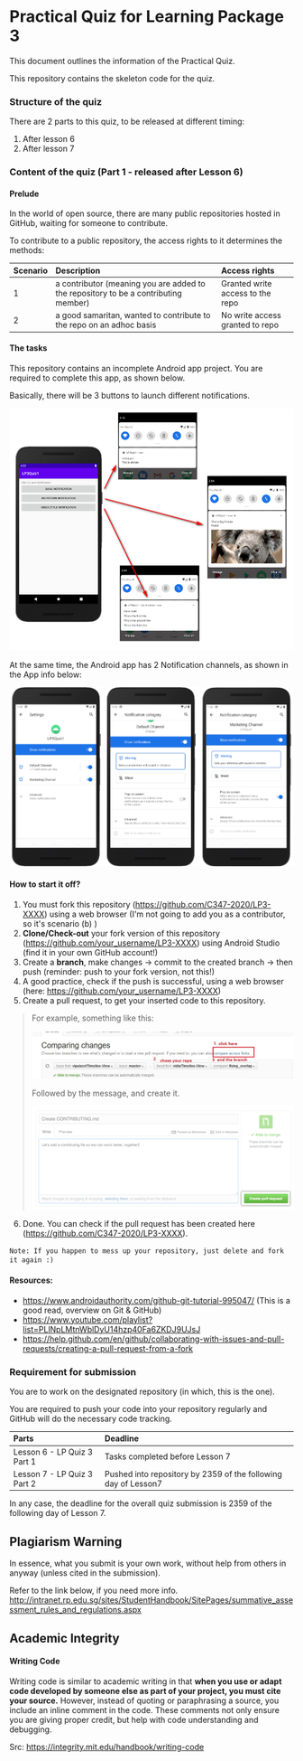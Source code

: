 # Practical Quiz for Learning Package 3

This document outlines the information of the Practical Quiz.

This repository contains the skeleton code for the quiz.

### Structure of the quiz
There are 2 parts to this quiz, to be released at different timing:

1. After lesson 6
2. After lesson 7


### Content of the quiz (Part 1 - released after Lesson 6)

#### Prelude

In the world of open source, there are many public repositories hosted in GitHub, waiting for someone to contribute.

To contribute to a public repository, the access rights to it determines the methods:

| Scenario | Description                                                                         |Access rights                   |
|:---------|:------------------------------------------------------------------------------------|:-------------------------------|
| 1        | a contributor (meaning you are added to the repository to be a contributing member) |Granted write access to the repo|
| 2        | a good samaritan, wanted to contribute to the repo on an adhoc basis                |No write access granted to repo |

#### The tasks

This repository contains an incomplete Android app project. You are required to complete this app, as shown below.

Basically, there will be 3 buttons to launch different notifications.

![](docs/f2676afd.png)

At the same time, the Android app has 2 Notification channels, as shown in the App info below:

![](docs/a51c3422.png)


#### How to start it off?

1. You must fork this repository (https://github.com/C347-2020/LP3-XXXX) using a web browser (I'm not going to add you as a contributor, so it's scenario (b) )
2. <b>Clone/Check-out</b> your fork version of this repository (https://github.com/your_username/LP3-XXXX) using Android Studio (find it in your own GitHub account!)
3. Create a <b>branch</b>, make changes → commit to the created branch → then push (reminder: push to your fork version, not this!)
4. A good practice, check if the push is successful, using a web browser (here: https://github.com/your_username/LP3-XXXX)
5. Create a pull request, to get your inserted code to this repository.

>For example, something like this:
>
>![](docs/4863fca2.png)
>
>Followed by the message, and create it.
>
>![](docs/86bb331d.png)

6. Done. You can check if the pull request has been created here (https://github.com/C347-2020/LP3-XXXX).

```
Note: If you happen to mess up your repository, just delete and fork it again :)
```

#### Resources:

- https://www.androidauthority.com/github-git-tutorial-995047/ (This is a good read, overview on Git & GitHub)
- https://www.youtube.com/playlist?list=PLlNpLMtnWblDyU14hzp40Fa6ZKDJ9UJsJ
- https://help.github.com/en/github/collaborating-with-issues-and-pull-requests/creating-a-pull-request-from-a-fork





### Requirement for submission

You are to work on the designated repository (in which, this is the one).

You are required to push your code into your repository regularly and GitHub will do the necessary code tracking.

| Parts                       | Deadline                                                       |
|:----------------------------|:---------------------------------------------------------------|
| Lesson 6 - LP Quiz 3 Part 1 | Tasks completed before Lesson 7                                |
| Lesson 7 - LP Quiz 3 Part 2 | Pushed into repository by 2359 of the following day of Lesson7 |

In any case, the deadline for the overall quiz submission is 2359 of the following day of Lesson 7.



## Plagiarism Warning

In essence, what you submit is your own work, without help from others in anyway (unless cited in the submission).

Refer to the link below, if you need more info.  
<http://intranet.rp.edu.sg/sites/StudentHandbook/SitePages/summative_assessment_rules_and_regulations.aspx>


## Academic Integrity

#### Writing Code


Writing code is similar to academic writing in that <b>when you use or adapt code developed by someone else as part of your project, you must cite your source.</b> However, instead of quoting or paraphrasing a source, you include an inline comment in the code. These comments not only ensure you are giving proper credit, but help with code understanding and debugging.

Src: https://integrity.mit.edu/handbook/writing-code
